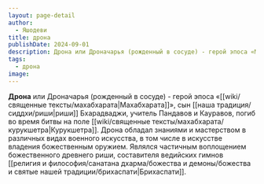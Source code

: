 ```yaml
---
layout: page-detail
author:
  - Яшодеви
title: дрона
publishDate: 2024-09-01
description: Дрона или Дроначарья (рожденный в сосуде) - герой эпоса «Махабхарата», сын риши Бхарадваджи, учитель Пандавов и Кауравов, погиб во время битвы на поле Курукшетра.
tags:
  - дрона
image:
---
```

**Дрона** или Дроначарья (рожденный в сосуде) - герой эпоса «[[wiki/священные тексты/махабхарата|Махабхарата]]», сын [[наша традиция/сиддхи/риши|риши]] Бхарадваджи, учитель Пандавов и Кауравов, погиб во время битвы на поле [[wiki/священные тексты/махабхарата/курукшетра|Курукшетра]]. Дрона обладал знаниями и мастерством в различных видах военного искусства, в том числе в искусстве владения божественным оружием. Являлся частичным воплощением божественного древнего риши, составителя ведийских гимнов [[религия и философия/санатана дхарма/божества и демоны/божества и святые нашей традиции/брихаспати|Брихаспати]].

